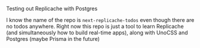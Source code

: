 Testing out Replicache with Postgres

I know the name of the repo is `next-replicache-todos` even though there are no todos anywhere. Right now this repo is just a tool to learn Replicache (and simultaneously how to build real-time apps), along with UnoCSS and Postgres (maybe Prisma in the future)
